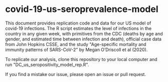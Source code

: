 # covid-19-us-seroprevalence-model

This document provides replication code and data for our US model of covid-19 infections. The R script estimates the level of infections in the country in any given week, with primitives from the CDC (deaths by age and gender, and estimated time between infection and death), official case data from John Hopkins CSSE, and the study "Age-specific mortality and immunity patterns of SARS-CoV-2" by Megan O’Driscoll et al (2020). 

To replicate our analysis, clone this repository to your local computer and run "DC_us_seropositivity_model_rep.R".

If you find a mistake our issue, please open an issue or pull request.
